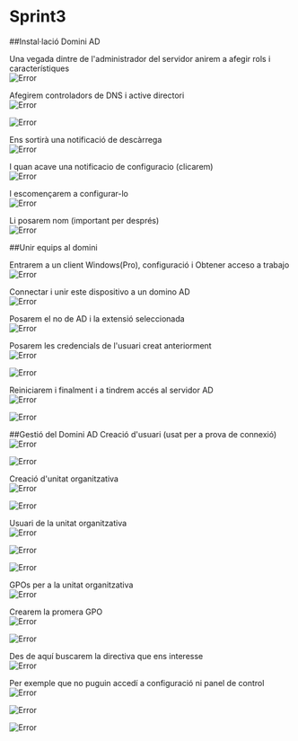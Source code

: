 # Sprint3
##Instal·lació Domini AD

Una vegada dintre de l'administrador del servidor anirem a afegir rols i característiques   
![Error](./instalacioAD99.png)

Afegirem controladors de DNS i active directori  
![Error](./instalacioAD.png)

![Error](./instalacioAD5.png)

Ens sortirà una notificació de descàrrega  
![Error](./instalacioAD3.png)

I quan acave una notificacio de configuracio (clicarem)  
![Error](./instalacioAD4.png)

I escomençarem a configurar-lo  
![Error](./instalacioAD1.png)

Li posarem nom (important per després)  
![Error](./instalacioAD2.png)

##Unir equips al domini 

Entrarem a un client Windows(Pro), configuració i Obtener acceso a trabajo  
![Error](./unirdomini1.png)

Connectar i unir este dispositivo a un domino AD  
![Error](./unirdomini2.png)

Posarem el no de AD i la extensió seleccionada  
![Error](./unirdomini3.png)

Posarem les credencials de l'usuari creat anteriorment  
![Error](./unirdomini4.png)

![Error](./unirdomini5.png)

Reiniciarem i finalment i a tindrem accés al servidor AD  
![Error](./unirdomini6.png)

![Error](./unirdomini7.png)


##Gestió del Domini AD
Creació d'usuari (usat per a prova de connexió)  
![Error](./gestioad1.png)

![Error](./gestioad2.png)

Creació d'unitat organitzativa  
![Error](./gestioad4.png)

![Error](./gestioad3.png)

Usuari de la unitat organitzativa  
![Error](./gestioad5.png)

![Error](./gestioad6.png)

![Error](./gestioad7.png)

GPOs per a la unitat organitzativa  
![Error](./gestioad9.png)

Crearem la promera GPO  
![Error](./gestioad8.png)

![Error](./gpo1.png)

Des de aquí buscarem la directiva que ens interesse  
![Error](./gpo12.png)

Per exemple que no puguin accedí a configuració ni panel de control  
![Error](./gpo13.png)

![Error](./gpo14.png)

![Error](./gpo15.png)




